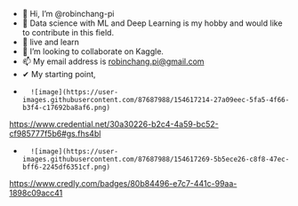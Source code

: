 - 👋 Hi, I’m @robinchang-pi
- 👀 Data science with ML and Deep Learning is my hobby and would like to contribute in this field.
- 🌱 live and learn
- 💞️ I’m looking to collaborate on Kaggle.
- 📫 My email address is robinchang.pi@gmail.com
- ✔  My starting point, 
-       ![image](https://user-images.githubusercontent.com/87687988/154617214-27a09eec-5fa5-4f66-b3f4-c17692ba8af6.png)
 https://www.credential.net/30a30226-b2c4-4a59-bc52-cf985777f5b6#gs.fhs4bl
-       ![image](https://user-images.githubusercontent.com/87687988/154617269-5b5ece26-c8f8-47ec-bff6-2245df6351cf.png)
 https://www.credly.com/badges/80b84496-e7c7-441c-99aa-1898c09acc41



<!---
robinchang-pi/robinchang-pi is a ✨ special ✨ repository because its `README.md` (this file) appears on your GitHub profile.
You can click the Preview link to take a look at your changes.
--->
